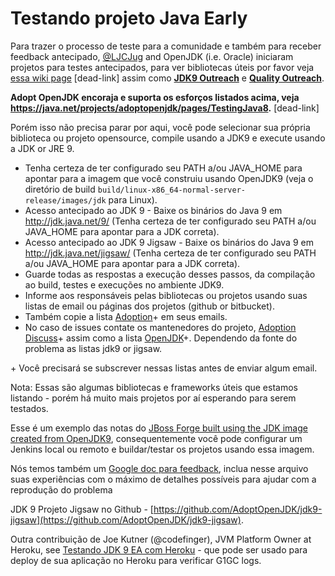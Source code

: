 # Testando projeto Java Early

Para trazer o processo de teste para a comunidade e também para receber feedback antecipado, [@LJCJug](http://twitter.com/ljcjug) and OpenJDK (i.e. Oracle) iniciaram projetos para testes antecipados, para ver bibliotecas úteis por favor veja [essa wiki page](https://java.net/projects/adoptopenjdk/pages/TestingJava8) [dead-link] assim como **[JDK9 Outreach](https://wiki.openjdk.java.net/display/Adoption/JDK+9+Outreach)** e **[Quality Outreach](https://wiki.openjdk.java.net/display/quality/Quality+Outreach)**.

**Adopt OpenJDK encoraja e suporta os esforços listados acima, veja https://java.net/projects/adoptopenjdk/pages/TestingJava8.** [dead-link]

Porém isso não precisa parar por aqui, você pode selecionar sua própria biblioteca ou projeto opensource, compile usando a JDK9 e execute usando a JDK or JRE 9.

* Tenha certeza de ter configurado seu PATH a/ou JAVA_HOME para apontar para a imagem que você construiu usando OpenJDK9 (veja o diretório de build ```build/linux-x86_64-normal-server-release/images/jdk``` para Linux).
* Acesso antecipado ao JDK 9 - Baixe os binários do Java 9 em http://jdk.java.net/9/ (Tenha certeza de ter configurado seu PATH a/ou JAVA_HOME para apontar para a JDK correta).
* Acesso antecipado ao JDK 9 Jigsaw - Baixe os binários do Java 9 em http://jdk.java.net/jigsaw/ (Tenha certeza de ter configurado seu PATH a/ou JAVA_HOME para apontar para a JDK correta).
* Guarde todas as respostas a execução desses passos, da compilação ao build, testes e execuções no ambiente JDK9.
* Informe aos responsáveis pelas bibliotecas ou projetos usando suas listas de email ou páginas dos projetos (github or bitbucket). 
* Também copie a lista [Adoption](http://mail.openjdk.java.net/mailman/listinfo/adoption-discuss)+ em seus emails. 
* No caso de issues contate os mantenedores do projeto, [Adoption Discuss](http://mail.openjdk.java.net/mailman/listinfo/adoption-discuss)+
assim como a lista [OpenJDK](http://mail.openjdk.java.net/mailman/listinfo)+. Dependendo da fonte do problema as listas jdk9 or jigsaw.

\+ Você precisará se subscrever nessas listas antes de enviar algum email.

Nota: Essas são algumas bibliotecas e frameworks úteis que estamos listando - porém há muito mais projetos por aí esperando para serem testados.

Esse é um exemplo das notas do [JBoss Forge built using the JDK image created from OpenJDK9](https://gist.github.com/neomatrix369/9fa4147ee8999cfd3a4e), consequentemente você pode configurar um Jenkins local ou remoto e buildar/testar os projetos usando essa imagem.

Nós temos também um [Google doc para feedback](https://docs.google.com/document/d/1KlumN74IGt-TU-Md3Fn5h4sXHa75RApWNLszUTVp-DE/edit), inclua nesse arquivo suas experiências com o máximo de detalhes possíveis para ajudar com a reprodução do problema

JDK 9 Projeto Jigsaw no Github - [https://github.com/AdoptOpenJDK/jdk9-jigsaw](https://github.com/AdoptOpenJDK/jdk9-jigsaw).

Outra contribuição de Joe Kutner (@codefinger), JVM Platform Owner at Heroku, see [Testando JDK 9 EA com Heroku](http://jkutner.github.io/2015/07/16/test-jdk9-heroku.html) - que pode ser usado para deploy de sua aplicação no Heroku para  verificar G1GC logs.